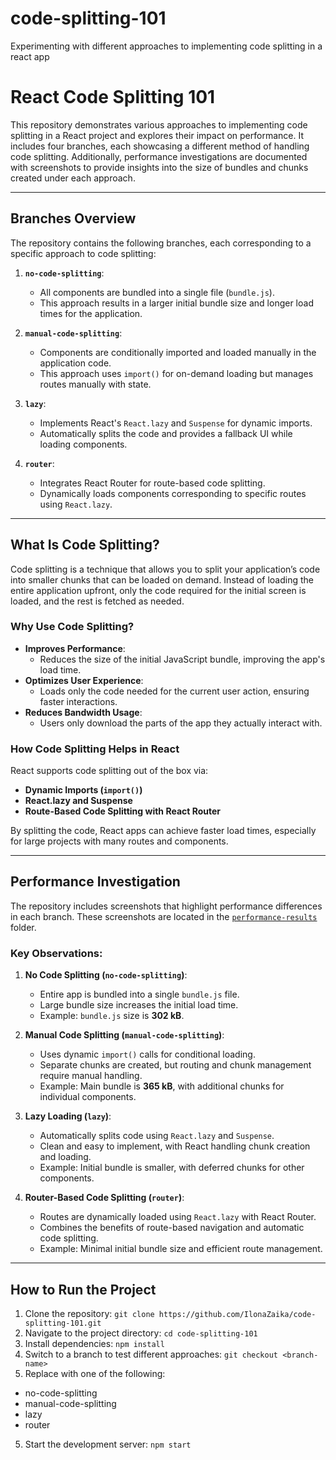 # code-splitting-101
Experimenting with different approaches to implementing code splitting in a react app
# **React Code Splitting 101**

This repository demonstrates various approaches to implementing code splitting in a React project and explores their impact on performance. It includes four branches, each showcasing a different method of handling code splitting. Additionally, performance investigations are documented with screenshots to provide insights into the size of bundles and chunks created under each approach.

---

## **Branches Overview**
The repository contains the following branches, each corresponding to a specific approach to code splitting:

1. **`no-code-splitting`**:
   - All components are bundled into a single file (`bundle.js`).
   - This approach results in a larger initial bundle size and longer load times for the application.

2. **`manual-code-splitting`**:
   - Components are conditionally imported and loaded manually in the application code.
   - This approach uses `import()` for on-demand loading but manages routes manually with state.

3. **`lazy`**:
   - Implements React's `React.lazy` and `Suspense` for dynamic imports.
   - Automatically splits the code and provides a fallback UI while loading components.

4. **`router`**:
   - Integrates React Router for route-based code splitting.
   - Dynamically loads components corresponding to specific routes using `React.lazy`.

---

## **What Is Code Splitting?**
Code splitting is a technique that allows you to split your application’s code into smaller chunks that can be loaded on demand. Instead of loading the entire application upfront, only the code required for the initial screen is loaded, and the rest is fetched as needed.

### **Why Use Code Splitting?**
- **Improves Performance**:
  - Reduces the size of the initial JavaScript bundle, improving the app's load time.
- **Optimizes User Experience**:
  - Loads only the code needed for the current user action, ensuring faster interactions.
- **Reduces Bandwidth Usage**:
  - Users only download the parts of the app they actually interact with.

### **How Code Splitting Helps in React**
React supports code splitting out of the box via:
- **Dynamic Imports (`import()`)**
- **React.lazy and Suspense**
- **Route-Based Code Splitting with React Router**

By splitting the code, React apps can achieve faster load times, especially for large projects with many routes and components.

---

## **Performance Investigation**
The repository includes screenshots that highlight performance differences in each branch. These screenshots are located in the [`performance-results`](https://github.com/IlonaZaika/code-splitting-101/tree/main/performance-results) folder.

### **Key Observations:**
1. **No Code Splitting (`no-code-splitting`)**:
   - Entire app is bundled into a single `bundle.js` file.
   - Large bundle size increases the initial load time.
   - Example: `bundle.js` size is **302 kB**.

2. **Manual Code Splitting (`manual-code-splitting`)**:
   - Uses dynamic `import()` calls for conditional loading.
   - Separate chunks are created, but routing and chunk management require manual handling.
   - Example: Main bundle is **365 kB**, with additional chunks for individual components.

3. **Lazy Loading (`lazy`)**:
   - Automatically splits code using `React.lazy` and `Suspense`.
   - Clean and easy to implement, with React handling chunk creation and loading.
   - Example: Initial bundle is smaller, with deferred chunks for other components.

4. **Router-Based Code Splitting (`router`)**:
   - Routes are dynamically loaded using `React.lazy` with React Router.
   - Combines the benefits of route-based navigation and automatic code splitting.
   - Example: Minimal initial bundle size and efficient route management.

---

## **How to Run the Project**
1. Clone the repository:
   `git clone https://github.com/IlonaZaika/code-splitting-101.git`
2. Navigate to the project directory:
`cd code-splitting-101`
3. Install dependencies:
`npm install`
4. Switch to a branch to test different approaches:
`git checkout <branch-name>`
5. Replace <branch-name> with one of the following:
- no-code-splitting
- manual-code-splitting
- lazy
- router
5. Start the development server:
`npm start`
